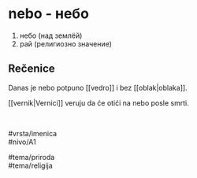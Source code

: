 # nebo - небо

1. небо (над землёй)  
2. рай (религиозно значение)  

## Rečenice

Danas je nebo potpuno [[vedro]] i bez [[oblak|oblaka]].  

[[vernik|Vernici]] veruju da će otići na nebo posle smrti.  

<br>

#vrsta/imenica  
#nivo/A1  

#tema/priroda  
#tema/religija  
